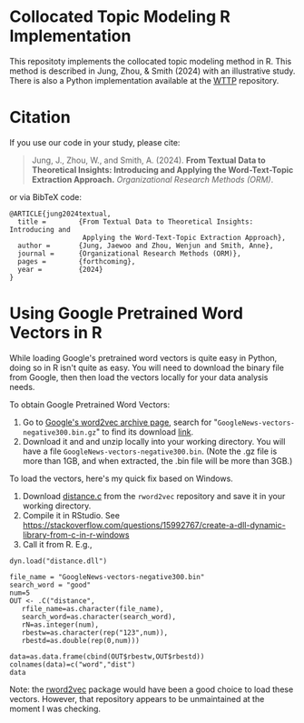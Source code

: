 # Collocated Topic Modeling R Implementation

This repositoty implements the collocated topic modeling method in R. This method is described in Jung, Zhou, & Smith (2024) with an illustrative study. There is also a Python implementation available at the [WTTP](https://github.com/wzhou7/WTTP) repository.


# Citation

If you use our code in your study, please cite:

> Jung, J., Zhou, W., and Smith, A. (2024). **From Textual Data to Theoretical Insights: Introducing and Applying the Word-Text-Topic Extraction Approach.** *Organizational Research Methods (ORM)*.

or via BibTeX code:

```
@ARTICLE{jung2024textual,
  title =        {From Textual Data to Theoretical Insights: Introducing and
                  Applying the Word-Text-Topic Extraction Approach},
  author =       {Jung, Jaewoo and Zhou, Wenjun and Smith, Anne},
  journal =      {Organizational Research Methods (ORM)},
  pages =        {forthcoming},
  year =         {2024}
}
```


# Using Google Pretrained Word Vectors in R

While loading Google's pretrained word vectors is quite easy in Python, doing so in R isn't quite as easy. You will need to download the binary file from Google, then then load the vectors locally for your data analysis needs. 

To obtain Google Pretrained Word Vectors:

1. Go to [Google's word2vec archive page](https://code.google.com/archive/p/word2vec/), search for "`GoogleNews-vectors-negative300.bin.gz`" to find its download [link](https://drive.google.com/file/d/0B7XkCwpI5KDYNlNUTTlSS21pQmM/edit?usp=sharing).
2. Download it and and unzip locally into your working directory. You will have a file `GoogleNews-vectors-negative300.bin`. (Note the .gz file is more than 1GB, and when extracted, the .bin file will be more than 3GB.)

To load the vectors, here's my quick fix based on Windows.

1. Download [distance.c](https://github.com/mukul13/rword2vec/blob/master/src/distance.c) from the `rword2vec` repository and save it in your working directory.
2. Compile it in RStudio. See https://stackoverflow.com/questions/15992767/create-a-dll-dynamic-library-from-c-in-r-windows
3. Call it from R. E.g., 

```
dyn.load("distance.dll")

file_name = "GoogleNews-vectors-negative300.bin"
search_word = "good"
num=5
OUT <- .C("distance",
   rfile_name=as.character(file_name),
   search_word=as.character(search_word),
   rN=as.integer(num),
   rbestw=as.character(rep("123",num)),
   rbestd=as.double(rep(0,num)))

data=as.data.frame(cbind(OUT$rbestw,OUT$rbestd))
colnames(data)=c("word","dist")
data
```
Note: the [rword2vec](https://github.com/mukul13/rword2vec) package would have been a good choice to load these vectors. However, that repository appears to be unmaintained at the moment I was checking. 
